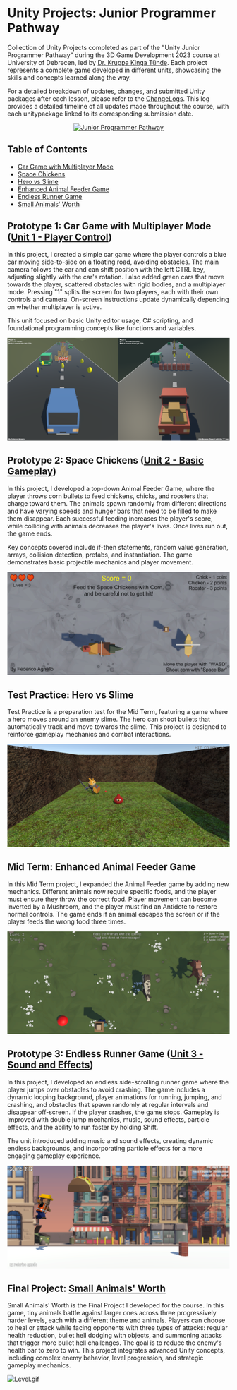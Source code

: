 # Unity Projects: Junior Programmer Pathway

Collection of Unity Projects completed as part of the "Unity Junior Programmer Pathway" during the 3D Game Development 2023 course at University of Debrecen, led by [Dr. Kruppa Kinga Tünde](https://inf.unideb.hu/en/dr-kinga-tunde-kruppa). Each project represents a complete game developed in different units, showcasing the skills and concepts learned along the way.

For a detailed breakdown of updates, changes, and submitted Unity packages after each lesson, please refer to the [ChangeLogs](https://github.com/FedeDC512/unity-projects/blob/main/ChangeLogs.md). This log provides a detailed timeline of all updates made throughout the course, with each unitypackage linked to its corresponding submission date.

<p align="center">
  <a href="https://learn.unity.com/pathway/junior-programmer" target="_blank">
    <img src="https://images.credly.com/images/03d1c2f6-6182-49bd-b5af-2ef6d28b5383/image.png" alt="Junior Programmer Pathway" style="width:200px;height:auto;">
  </a>
</p>

## Table of Contents
- [Car Game with Multiplayer Mode](#Prototype-1:-Car-Game-with-Multiplayer-Mode)
- [Space Chickens](#prototype-2)
- [Hero vs Slime](#test-practice)
- [Enhanced Animal Feeder Game](#mid-term)
- [Endless Runner Game](#prototype-3)
- [Small Animals' Worth](#final-project)

## Prototype 1: Car Game with Multiplayer Mode ([Unit 1 - Player Control](https://learn.unity.com/project/unit-1-driving-simulation))
In this project, I created a simple car game where the player controls a blue car moving side-to-side on a floating road, avoiding obstacles. The main camera follows the car and can shift position with the left CTRL key, adjusting slightly with the car's rotation. I also added green cars that move towards the player, scattered obstacles with rigid bodies, and a multiplayer mode. Pressing "1" splits the screen for two players, each with their own controls and camera. On-screen instructions update dynamically depending on whether multiplayer is active. 

This unit focused on basic Unity editor usage, C# scripting, and foundational programming concepts like functions and variables.

![game1.png](https://github.com/FedeDC512/unity-projects/blob/main/images/game1.png)

## Prototype 2: Space Chickens ([Unit 2 - Basic Gameplay](https://learn.unity.com/project/unit-2-basic-gameplay))
In this project, I developed a top-down Animal Feeder Game, where the player throws corn bullets to feed chickens, chicks, and roosters that charge toward them. The animals spawn randomly from different directions and have varying speeds and hunger bars that need to be filled to make them disappear. Each successful feeding increases the player's score, while colliding with animals decreases the player's lives. Once lives run out, the game ends.

Key concepts covered include if-then statements, random value generation, arrays, collision detection, prefabs, and instantiation. The game demonstrates basic projectile mechanics and player movement.

![game2.png](https://github.com/FedeDC512/unity-projects/blob/main/images/game2.png)

## Test Practice: Hero vs Slime
Test Practice is a preparation test for the Mid Term, featuring a game where a hero moves around an enemy slime. The hero can shoot bullets that automatically track and move towards the slime. This project is designed to reinforce gameplay mechanics and combat interactions.

![test.png](https://github.com/FedeDC512/unity-projects/blob/main/images/test.png)

## Mid Term: Enhanced Animal Feeder Game
In this Mid Term project, I expanded the Animal Feeder game by adding new mechanics. Different animals now require specific foods, and the player must ensure they throw the correct food. Player movement can become inverted by a Mushroom, and the player must find an Antidote to restore normal controls. The game ends if an animal escapes the screen or if the player feeds the wrong food three times.

![midterm.png](https://github.com/FedeDC512/unity-projects/blob/main/images/midterm.png)

## Prototype 3: Endless Runner Game ([Unit 3 - Sound and Effects](https://learn.unity.com/project/unit-3-sound-and-effects))
In this project, I developed an endless side-scrolling runner game where the player jumps over obstacles to avoid crashing. The game includes a dynamic looping background, player animations for running, jumping, and crashing, and obstacles that spawn randomly at regular intervals and disappear off-screen. If the player crashes, the game stops. Gameplay is improved with double jump mechanics, music, sound effects, particle effects, and the ability to run faster by holding Shift. 

The unit introduced adding music and sound effects, creating dynamic endless backgrounds, and incorporating particle effects for a more engaging gameplay experience.

![game3.png](https://github.com/FedeDC512/unity-projects/blob/main/images/game3.png)

## Final Project: [Small Animals' Worth](https://github.com/FedeDC512/SmallAnimalsWorth)
Small Animals' Worth is the Final Project I developed for the course. In this game, tiny animals battle against larger ones across three progressively harder levels, each with a different theme and animals. Players can choose to heal or attack while facing opponents with three types of attacks: regular health reduction, bullet hell dodging with objects, and summoning attacks that trigger more bullet hell challenges. The goal is to reduce the enemy's health bar to zero to win. This project integrates advanced Unity concepts, including complex enemy behavior, level progression, and strategic gameplay mechanics.

![Level.gif](https://github.com/FedeDC512/SmallAnimalsWorth/blob/main/images/Level.gif)
